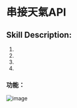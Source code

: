 # 串接天氣API

## Skill Description:

1. 
2. 
3. 
4. 

### 功能：


![image](https://github.com/Timmy-LUO/WeatherAPI/blob/main/GIF/WeatherAPI.gif)
